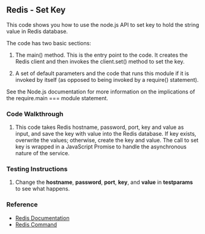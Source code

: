 ## Redis - Set Key

This code shows you how to use the node.js API to set key to hold the string value in Redis database. 

The code has two basic sections:

1. The main() method. This is the entry point to the code. It creates the Redis client and then invokes the client.set() method to set the key.

2. A set of default parameters and the code that runs this module if it is invoked by itself (as opposed to being invoked by a require() statement).

See the Node.js documentation for more information on the implications of the require.main === module statement.

### Code Walkthrough
1. This code takes Redis hostname, password, port, key and value as input, and save the key with value into the Redis database. If key exists, overwrite the values; otherwise, create the key and value. The call to set key is wrapped in a JavaScript Promise to handle the asynchronous nature of the service.

### Testing Instructions
1. Change the **hostname**, **password**, **port**, **key**, and **value** in **testparams** to see what happens.

### Reference
* [Redis Documentation](https://redis.io/)
* [Redis Command](https://redis.io/commands/)